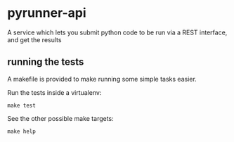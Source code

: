 # pyrunner-api

A service which lets you submit python code to be run via a REST interface, and get the results

## running the tests

A makefile is provided to make running some simple tasks easier.

Run the tests inside a virtualenv:

``` shell
make test
```

See the other possible make targets:

```shell
make help
```